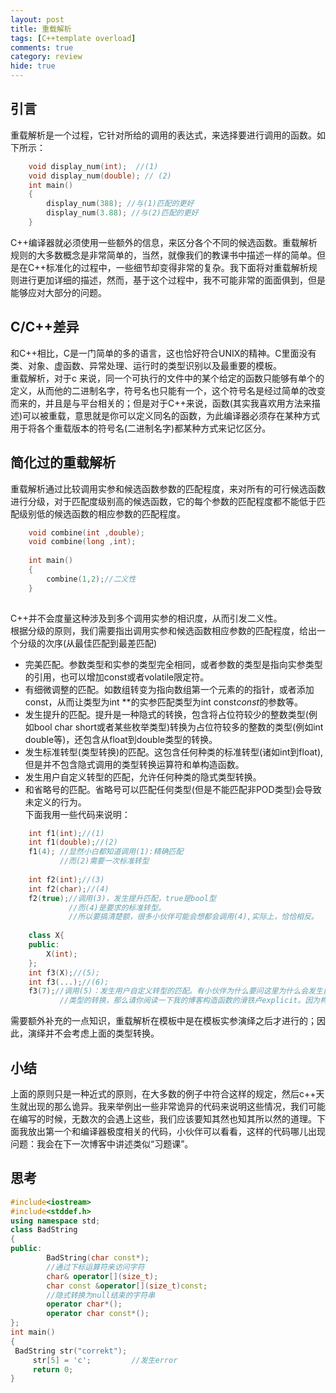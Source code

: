 ```yaml
---
layout: post
title: 重载解析 
tags: [C++template overload]  
comments: true
category: review  
hide: true
--- 
```


## 引言
重载解析是一个过程，它针对所给的调用的表达式，来选择要进行调用的函数。如下所示：  
```C++   
	void display_num(int);  //(1)
	void display_num(double); // (2)
	int main()  
	{  
		display_num(388); //与(1)匹配的更好
		display_num(3.88); //与(2)匹配的更好  
	}
```  
C++编译器就必须使用一些额外的信息，来区分各个不同的候选函数。重载解析规则的大多数概念是非常简单的，当然，就像我们的教课书中描述一样的简单。但是在C++标准化的过程中，一些细节却变得非常的复杂。我下面将对重载解析规则进行更加详细的描述，然而，基于这个过程中，我不可能非常的面面俱到，但是能够应对大部分的问题。  
## C/C++差异  
和C++相比，C是一门简单的多的语言，这也恰好符合UNIX的精神。C里面没有类、对象、虚函数、异常处理、运行时的类型识别以及最重要的模板。  
重载解析，对于c 来说，同一个可执行的文件中的某个给定的函数只能够有单个的定义，从而他的二进制名字，符号名也只能有一个，这个符号名是经过简单的改变而来的，并且是与平台相关的；但是对于C++来说，函数(其实我喜欢用方法来描述)可以被重载，意思就是你可以定义同名的函数，为此编译器必须存在某种方式用于将各个重载版本的符号名(二进制名字)都某种方式来记忆区分。  
## 简化过的重载解析
重载解析通过比较调用实参和候选函数参数的匹配程度，来对所有的可行候选函数进行分级，对于匹配度级别高的候选函数，它的每个参数的匹配程度都不能低于匹配级别低的候选函数的相应参数的匹配程度。  
```C++  
	void combine(int ,double);  
	void combine(long ,int);
	
	int main()
	{
		combine(1,2);//二义性	
	}
	 
```  
C++并不会度量这种涉及到多个调用实参的相识度，从而引发二义性。  
根据分级的原则，我们需要指出调用实参和候选函数相应参数的匹配程度，给出一个分级的次序(从最佳匹配到最差匹配)  
- 完美匹配。参数类型和实参的类型完全相同，或者参数的类型是指向实参类型的引用，也可以增加const或者volatile限定符。  
- 有细微调整的匹配。如数组转变为指向数组第一个元素的的指针，或者添加const，从而让类型为int **的实参匹配类型为int const*const*的参数等。
- 发生提升的匹配。提升是一种隐式的转换，包含将占位符较少的整数类型(例如bool char short或者某些枚举类型)转换为占位符较多的整数的类型(例如int double等)，还包含从float到double类型的转换。  
- 发生标准转型(类型转换)的匹配。这包含任何种类的标准转型(诸如int到float),但是并不包含隐式调用的类型转换运算符和单构造函数。
- 发生用户自定义转型的匹配，允许任何种类的隐式类型转换。
- 和省略号的匹配。省略号可以匹配任何类型(但是不能匹配非POD类型)会导致未定义的行为。  
下面我用一些代码来说明：  
```C++  
	int f1(int);//(1)
	int f1(double);//(2)
	f1(4); //显然小白都知道调用(1):精确匹配
		   //而(2)需要一次标准转型    
	
	int f2(int);//(3)
	int f2(char);//(4)
	f2(true);//调用(3)，发生提升匹配，true是bool型
			 //而(4)是要求的标准转型。
			 //所以要搞清楚额，很多小伙伴可能会想都会调用(4),实际上，恰恰相反。  
	
	class X{
	public:  
		X(int);
	};  
	int f3(X);//(5);
	int f3(...);//(6);
	f3(7);//调用(5)：发生用户自定义转型的匹配。有小伙伴为什么要问这里为什么会发生自定义   
	       //类型的转换，那么请你阅读一下我的博客构造函数的滑铁卢explicit。因为构造函数能够进行隐式的转换。  
```  
需要额外补充的一点知识，重载解析在模板中是在模板实参演绎之后才进行的；因此，演绎并不会考虑上面的类型转换。  
## 小结
上面的原则只是一种近式的原则，在大多数的例子中符合这样的规定，然后c++天生就出现的那么诡异。我来举例出一些非常诡异的代码来说明这些情况，我们可能在编写的时候，无数次的会遇上这些，我们应该要知其然也知其所以然的道理。下面我放出第一个和编译器极度相关的代码，小伙伴可以看看，这样的代码哪儿出现问题：我会在下一次博客中讲述类似“习题课”。  
## 思考
	  
```C++  
#include<iostream>
#include<stddef.h>
using namespace std;
class BadString
{
public:
		BadString(char const*);
		//通过下标运算符来访问字符
		char& operator[](size_t);
		char const &operator[](size_t)const;
		//隐式转换为null结束的字符串
		operator char*();
		operator char const*();
};
int main()
{
 BadString str("correkt");
	 str[5] = 'c';         //发生error
	 return 0;
}  
```